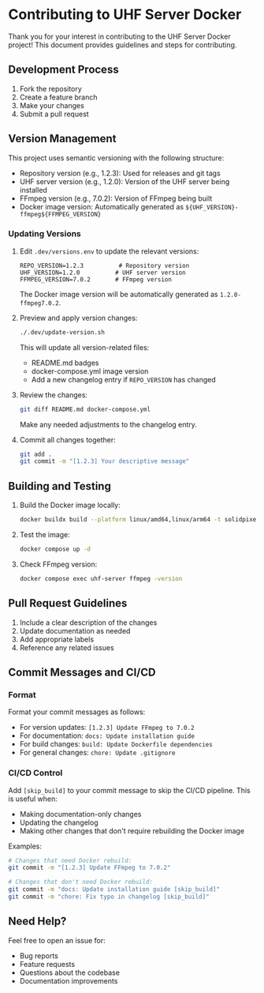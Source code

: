 # Contributing to UHF Server Docker

Thank you for your interest in contributing to the UHF Server Docker project! This document provides guidelines and steps for contributing.

## Development Process

1. Fork the repository
2. Create a feature branch
3. Make your changes
4. Submit a pull request

## Version Management

This project uses semantic versioning with the following structure:
- Repository version (e.g., 1.2.3): Used for releases and git tags
- UHF server version (e.g., 1.2.0): Version of the UHF server being installed
- FFmpeg version (e.g., 7.0.2): Version of FFmpeg being built
- Docker image version: Automatically generated as `${UHF_VERSION}-ffmpeg${FFMPEG_VERSION}`

### Updating Versions

1. Edit `.dev/versions.env` to update the relevant versions:
   ```env
   REPO_VERSION=1.2.3          # Repository version
   UHF_VERSION=1.2.0          # UHF server version
   FFMPEG_VERSION=7.0.2       # FFmpeg version
   ```

   The Docker image version will be automatically generated as `1.2.0-ffmpeg7.0.2`.

2. Preview and apply version changes:
   ```bash
   ./.dev/update-version.sh
   ```
   This will update all version-related files:
   - README.md badges
   - docker-compose.yml image version
   - Add a new changelog entry if `REPO_VERSION` has changed

3. Review the changes:
   ```bash
   git diff README.md docker-compose.yml
   ```
   Make any needed adjustments to the changelog entry.

4. Commit all changes together:
   ```bash
   git add .
   git commit -m "[1.2.3] Your descriptive message"
   ```

## Building and Testing

1. Build the Docker image locally:
   ```bash
   docker buildx build --platform linux/amd64,linux/arm64 -t solidpixel/uhf-server:test -f Dockerfile.uhf .
   ```

2. Test the image:
   ```bash
   docker compose up -d
   ```

3. Check FFmpeg version:
   ```bash
   docker compose exec uhf-server ffmpeg -version
   ```

## Pull Request Guidelines

1. Include a clear description of the changes
2. Update documentation as needed
3. Add appropriate labels
4. Reference any related issues

## Commit Messages and CI/CD

### Format
Format your commit messages as follows:
- For version updates: `[1.2.3] Update FFmpeg to 7.0.2`
- For documentation: `docs: Update installation guide`
- For build changes: `build: Update Dockerfile dependencies`
- For general changes: `chore: Update .gitignore`

### CI/CD Control
Add `[skip_build]` to your commit message to skip the CI/CD pipeline. This is useful when:
- Making documentation-only changes
- Updating the changelog
- Making other changes that don't require rebuilding the Docker image

Examples:
```bash
# Changes that need Docker rebuild:
git commit -m "[1.2.3] Update FFmpeg to 7.0.2"

# Changes that don't need Docker rebuild:
git commit -m "docs: Update installation guide [skip_build]"
git commit -m "chore: Fix typo in changelog [skip_build]"
```

## Need Help?

Feel free to open an issue for:
- Bug reports
- Feature requests
- Questions about the codebase
- Documentation improvements
